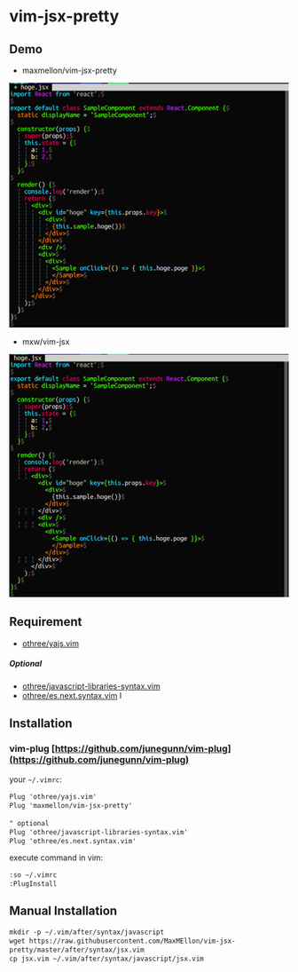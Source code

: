 vim-jsx-pretty
=======

Demo
---

- maxmellon/vim-jsx-pretty

![](https://raw.githubusercontent.com/MaxMEllon/demos/master/vim-jsx-pretty/vim-jsx-pretty.png)

- mxw/vim-jsx

![](https://raw.githubusercontent.com/MaxMEllon/demos/master/vim-jsx-pretty/vim-jsx.png)

Requirement
---

- [othree/yajs.vim](https://github.com/othree/yajs.vim)

##### Optional

- [othree/javascript-libraries-syntax.vim](https://github.com/othree/javascript-libraries-syntax.vim)
- [othree/es.next.syntax.vim](https://github.com/othree/es.next.syntax.vim)
l

Installation
---

### vim-plug [https://github.com/junegunn/vim-plug](https://github.com/junegunn/vim-plug)

your `~/.vimrc`:

    Plug 'othree/yajs.vim'
    Plug 'maxmellon/vim-jsx-pretty'

    " optional
    Plug 'othree/javascript-libraries-syntax.vim'
    Plug 'othree/es.next.syntax.vim'

execute command in vim:

    :so ~/.vimrc
    :PlugInstall

Manual Installation
---

```
mkdir -p ~/.vim/after/syntax/javascript
wget https://raw.githubusercontent.com/MaxMEllon/vim-jsx-pretty/master/after/syntax/jsx.vim
cp jsx.vim ~/.vim/after/syntax/javascript/jsx.vim
```

